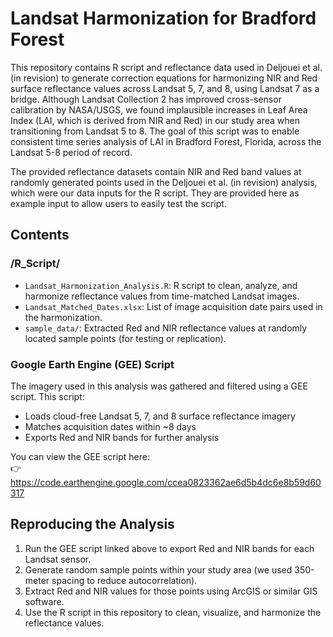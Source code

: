 # Landsat Harmonization for Bradford Forest

This repository contains R script and reflectance data used in Deljouei et al. (in revision) to generate correction equations for harmonizing NIR and Red surface reflectance values across Landsat 5, 7, and 8, using Landsat 7 as a bridge. Although Landsat Collection 2 has improved cross-sensor calibration by NASA/USGS, we found implausible increases in Leaf Area Index (LAI, which is derived from NIR and Red) in our study area when transitioning from Landsat 5 to 8. The goal of this script was to enable consistent time series analysis of LAI in Bradford Forest, Florida, across the Landsat 5-8 period of record.

The provided reflectance datasets contain NIR and Red band values at randomly generated points used in the Deljouei et al. (in revision) analysis, which were our data inputs for the R script. They are provided here as example input to allow users to easily test the script.

## Contents

### /R_Script/
- `Landsat_Harmonization_Analysis.R`: R script to clean, analyze, and harmonize reflectance values from time-matched Landsat images.
- `Landsat_Matched_Dates.xlsx`: List of image acquisition date pairs used in the harmonization.
- `sample_data/`: Extracted Red and NIR reflectance values at randomly located sample points (for testing or replication).

### Google Earth Engine (GEE) Script
The imagery used in this analysis was gathered and filtered using a GEE script. This script:
- Loads cloud-free Landsat 5, 7, and 8 surface reflectance imagery
- Matches acquisition dates within ~8 days
- Exports Red and NIR bands for further analysis

You can view the GEE script here:  
👉 https://code.earthengine.google.com/ccea0823362ae6d5b4dc6e8b59d60317

## Reproducing the Analysis

1. Run the GEE script linked above to export Red and NIR bands for each Landsat sensor.
2. Generate random sample points within your study area (we used 350-meter spacing to reduce autocorrelation).
3. Extract Red and NIR values for those points using ArcGIS or similar GIS software.
4. Use the R script in this repository to clean, visualize, and harmonize the reflectance values.
